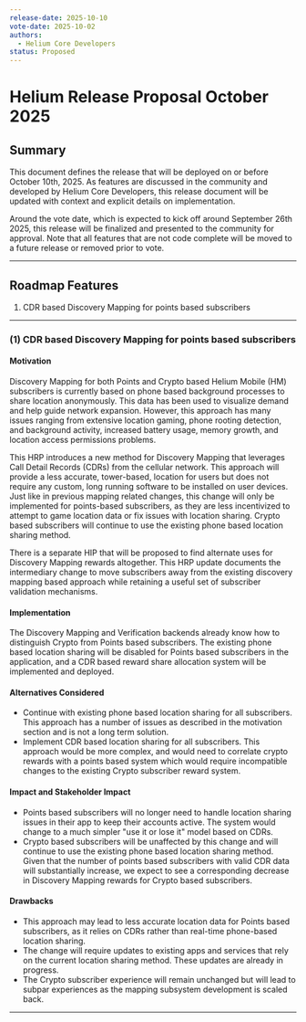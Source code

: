 ```yaml
---
release-date: 2025-10-10
vote-date: 2025-10-02
authors:
  - Helium Core Developers
status: Proposed
---
```


# Helium Release Proposal October 2025

## Summary

This document defines the release that will be deployed on or before October 10th, 2025. As features are discussed in the community and developed by Helium Core Developers, this release document will be updated with context and explicit details on implementation.

Around the vote date, which is expected to kick off around September 26th 2025, this release will be finalized and presented to the community for approval. Note that all features that are not code complete will be moved to a future release or removed prior to vote.

---

## Roadmap Features

1. CDR based Discovery Mapping for points based subscribers

---

### (1) CDR based Discovery Mapping for points based subscribers

#### Motivation

Discovery Mapping for both Points and Crypto based Helium Mobile (HM) subscribers is currently based on phone based background processes to share location anonymously. This data has been used to visualize demand and help guide network expansion. However, this approach has many issues ranging from extensive location gaming, phone rooting detection, and background activity, increased battery usage, memory growth, and location access permissions problems.

This HRP introduces a new method for Discovery Mapping that leverages Call Detail Records (CDRs) from the cellular network. This approach will provide a less accurate, tower-based, location for users but does not require any custom, long running software to be installed on user devices. Just like in previous mapping related changes, this change will only be implemented for points-based subscribers, as they are less incentivized to attempt to game location data or fix issues with location sharing. Crypto based subscribers will continue to use the existing phone based location sharing method.

There is a separate HIP that will be proposed to find alternate uses for Discovery Mapping rewards altogether. This HRP update documents the intermediary change to move subscribers away from the existing discovery mapping based approach while retaining a useful set of subscriber validation mechanisms.

#### Implementation

The Discovery Mapping and Verification backends already know how to distinguish Crypto from Points based subscribers. The existing phone based location sharing will be disabled for Points based subscribers in the application, and a CDR based reward share allocation system will be implemented and deployed.

#### Alternatives Considered

- Continue with existing phone based location sharing for all subscribers. This approach has a number of issues as described in the motivation section and is not a long term solution.
- Implement CDR based location sharing for all subscribers. This approach would be more complex, and would need to correlate crypto rewards with a points based system which would require incompatible changes to the existing Crypto subscriber reward system.

#### Impact and Stakeholder Impact

- Points based subscribers will no longer need to handle location sharing issues in their app to keep their accounts active. The system would change to a much simpler "use it or lose it" model based on CDRs.
- Crypto based subscribers will be unaffected by this change and will continue to use the existing phone based location sharing method. Given that the number of points based subscribers with valid CDR data will substantially increase, we expect to see a corresponding decrease in Discovery Mapping rewards for Crypto based subscribers.

#### Drawbacks

- This approach may lead to less accurate location data for Points based subscribers, as it relies on CDRs rather than real-time phone-based location sharing.
- The change will require updates to existing apps and services that rely on the current location sharing method. These updates are already in progress.
- The Crypto subscriber experience will remain unchanged but will lead to subpar experiences as the mapping subsystem development is scaled back.

---

